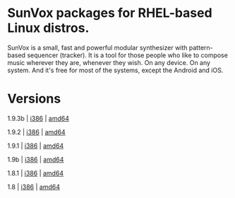 # SunVox packages for RHEL-based Linux distros.
SunVox is a small, fast and powerful modular synthesizer with pattern-based sequencer (tracker). It is a tool for those people who like to compose music wherever they are, whenever they wish. On any device. On any system. And it's free for most of the systems, except the Android and iOS.
# Versions
1.9.3b | [i386](https://github.com/nanashinogonbee/sunvox-rpm/raw/master/1.9.3b/sunvox_1.9.3b_i386.rpm) | [amd64](https://github.com/nanashinogonbee/sunvox-rpm/raw/master/1.9.3b/sunvox_1.9.3b_amd64.rpm)


1.9.2 | [i386](https://github.com/nanashinogonbee/sunvox-rpm/raw/master/1.9.2/sunvox_1.9.2_i386.rpm) | [amd64](https://github.com/nanashinogonbee/sunvox-rpm/raw/master/1.9.2/sunvox_1.9.2_amd64.rpm)


1.9.1 | [i386](https://github.com/nanashinogonbee/sunvox-rpm/raw/master/1.9.1/sunvox_1.9.1_i386.rpm) | [amd64](https://github.com/nanashinogonbee/sunvox-rpm/raw/master/1.9.1/sunvox_1.9.1_amd64.rpm)


1.9b | [i386](https://github.com/nanashinogonbee/sunvox-rpm/raw/master/1.9b/sunvox_1.9b_i386.rpm) | [amd64](https://github.com/nanashinogonbee/sunvox-rpm/raw/master/1.9b/sunvox_1.9b_amd64.rpm)


1.8.1 | [i386](https://github.com/nanashinogonbee/sunvox-rpm/raw/master/1.8.1/sunvox_1.8.1_i386.rpm) | [amd64](https://github.com/nanashinogonbee/sunvox-rpm/raw/master/1.8.1/sunvox_1.8.1_amd64.rpm)


1.8 | [i386](https://github.com/nanashinogonbee/sunvox-rpm/raw/master/1.8/sunvox_1.8_i386.rpm) | [amd64](https://github.com/nanashinogonbee/sunvox-rpm/raw/master/1.8/sunvox_1.8_amd64.rpm)
